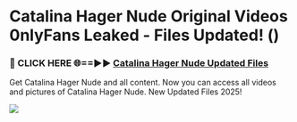 # Catalina Hager Nude Original Videos 0nlyFans Leaked - Files Updated! ()

<h3>🔴 CLICK HERE 🌐==►► <a href="https://tinyurl.com/2p9ay9w9" rel="nofollow">Catalina Hager Nude Updated Files</a></h3>

Get Catalina Hager Nude and all content. Now you can access all videos and pictures of Catalina Hager Nude. New Updated Files 2025!

[![](https://i.imgur.com/KQgVmj3.gif)](https://tinyurl.com/2p9ay9w9)
